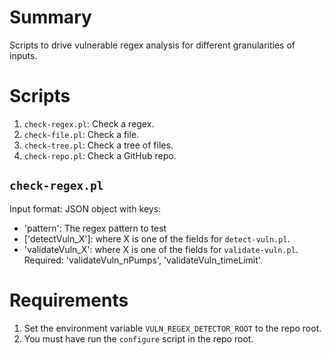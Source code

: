 # Summary

Scripts to drive vulnerable regex analysis for different granularities of inputs.

# Scripts

1. `check-regex.pl`: Check a regex.
2. `check-file.pl`: Check a file.
3. `check-tree.pl`: Check a tree of files.
4. `check-repo.pl`: Check a GitHub repo.

## `check-regex.pl`

Input format: JSON object with keys:
- 'pattern': The regex pattern to test
- \['detectVuln\_X'\]: where X is one of the fields for `detect-vuln.pl`.
- 'validateVuln\_X': where X is one of the fields for `validate-vuln.pl`. Required: 'validateVuln\_nPumps', 'validateVuln\_timeLimit'.

# Requirements

1. Set the environment variable `VULN_REGEX_DETECTOR_ROOT` to the repo root.
2. You must have run the `configure` script in the repo root.
